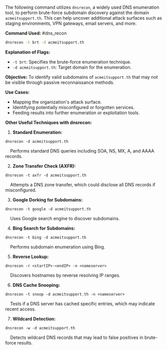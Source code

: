 The following command utilizes `dnsrecon`, a widely used DNS enumeration tool, to perform brute-force subdomain discovery against the domain `acmeitsupport.th`. This can help uncover additional attack surfaces such as staging environments, VPN gateways, email servers, and more.

**Command Used:** #dns_recon

```bash
dnsrecon -t brt -d acmeitsupport.th
```


**Explanation of Flags:**

- `-t brt`: Specifies the brute-force enumeration technique.
- `-d acmeitsupport.th`: Target domain for the enumeration.

**Objective:** To identify valid subdomains of `acmeitsupport.th` that may not be visible through passive reconnaissance methods.

**Use Cases:**

- Mapping the organization's attack surface.
- Identifying potentially misconfigured or forgotten services.
- Feeding results into further enumeration or exploitation tools.  

**Other Useful Techniques with dnsrecon:**

1. **Standard Enumeration:**

```
dnsrecon -d acmeitsupport.th
```

    Performs standard DNS queries including SOA, NS, MX, A, and AAAA records.

2. **Zone Transfer Check (AXFR):**

```
dnsrecon -t axfr -d acmeitsupport.th
```

    Attempts a DNS zone transfer, which could disclose all DNS records if misconfigured.

3. **Google Dorking for Subdomains:**

```
dnsrecon -t google -d acmeitsupport.th
```

    Uses Google search engine to discover subdomains.

4. **Bing Search for Subdomains:**

```
dnsrecon -t bing -d acmeitsupport.th
```

    Performs subdomain enumeration using Bing.

5. **Reverse Lookup:**

```
dnsrecon -r <startIP>-<endIP> -n <nameserver>
```

    Discovers hostnames by reverse resolving IP ranges.

6. **DNS Cache Snooping:**

```
dnsrecon -t snoop -d acmeitsupport.th -n <nameserver>
```

    Tests if a DNS server has cached specific entries, which may indicate recent access.

7. **Wildcard Detection:**

```
dnsrecon -w -d acmeitsupport.th
```

    Detects wildcard DNS records that may lead to false positives in brute-force results.